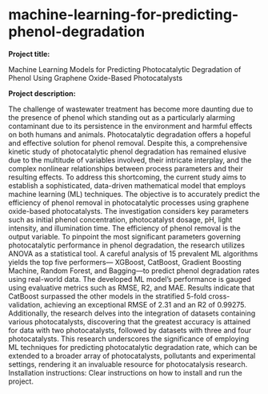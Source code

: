 # machine-learning-for-predicting-phenol-degradation

**Project title:** 

Machine Learning Models for Predicting Photocatalytic Degradation of Phenol Using Graphene Oxide-Based Photocatalysts

**Project description:**

The challenge of wastewater treatment has become more daunting due to the presence of phenol which standing out as a particularly alarming contaminant due to its persistence in the environment and harmful effects on both humans and animals. Photocatalytic degradation offers a hopeful and effective solution for phenol removal. Despite this, a comprehensive kinetic study of photocatalytic phenol degradation has remained elusive due to the multitude of variables involved, their intricate interplay, and the complex nonlinear relationships between process parameters and their resulting effects. To address this shortcoming, the current study aims to establish a sophisticated, data-driven mathematical model that employs machine learning (ML) techniques. The objective is to accurately predict the efficiency of phenol removal in photocatalytic processes using graphene oxide-based photocatalysts. The investigation considers key parameters such as initial phenol concentration, photocatalyst dosage, pH, light intensity, and illumination time. The efficiency of phenol removal is the output variable. To pinpoint the most significant parameters governing photocatalytic performance in phenol degradation, the research utilizes ANOVA as a statistical tool. A careful analysis of 15 prevalent ML algorithms yields the top five performers— XGBoost, CatBoost, Gradient Boosting Machine, Random Forest, and Bagging—to predict phenol degradation rates using real-world data. The developed ML model’s performance is gauged using evaluative metrics such as RMSE, R2, and MAE. Results indicate that CatBoost surpassed the other models in the stratified 5-fold cross- validation, achieving an exceptional RMSE of 2.31 and an R2 of 0.99275. Additionally, the research delves into the integration of datasets containing various photocatalysts, discovering that the greatest accuracy is attained for data with two photocatalysts, followed by datasets with three and four photocatalysts. This research underscores the significance of employing ML techniques for predicting photocatalytic degradation rate, which can be extended to a broader array of photocatalysts, pollutants and experimental settings, rendering it an invaluable resource for photocatalysis research.
Installation instructions: Clear instructions on how to install and run the project.
